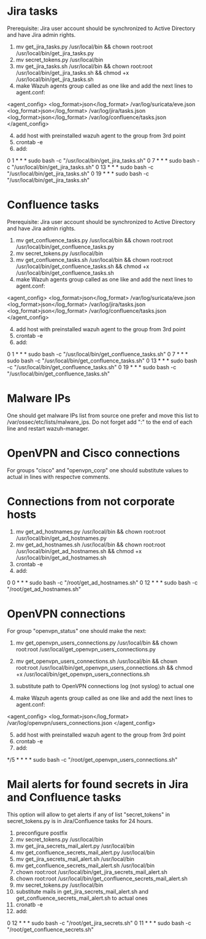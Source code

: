 # Jira tasks
Prerequisite:
Jira user account should be synchronized to Active Directory and have Jira admin rights. 


1. mv get_jira_tasks.py /usr/local/bin && chown root:root /usr/local/bin/get_jira_tasks.py
2. mv secret_tokens.py /usr/local/bin
3. mv get_jira_tasks.sh /usr/local/bin && chown root:root /usr/local/bin/get_jira_tasks.sh && chmod +x /usr/local/bin/get_jira_tasks.sh
4. make Wazuh agents group called as one like and add the next lines to agent.conf:

<agent_config>
	<!-- Shared agent configuration here -->
	<localfile>
		<log_format>json</log_format>
		<location>/var/log/suricata/eve.json</location>
	</localfile>
	<localfile>
		<log_format>json</log_format>
		<location>/var/log/jira/tasks.json</location>
	</localfile>
	<localfile>
		<log_format>json</log_format>
		<location>/var/log/confluence/tasks.json</location>
	</localfile>
</agent_config>

4. add host with preinstalled wazuh agent to the group from 3rd point
5. crontab -e
6. add:

0 1 * * * sudo bash -c "/usr/local/bin/get_jira_tasks.sh"
0 7 * * * sudo bash -c "/usr/local/bin/get_jira_tasks.sh"
0 13 * * * sudo bash -c "/usr/local/bin/get_jira_tasks.sh"
0 19 * * * sudo bash -c "/usr/local/bin/get_jira_tasks.sh"
   
# Confluence tasks
Prerequisite:
Jira user account should be synchronized to Active Directory and have Jira admin rights.


1. mv get_confluence_tasks.py /usr/local/bin && chown root:root /usr/local/bin/get_confluence_tasks.py
2. mv secret_tokens.py /usr/local/bin
3. mv get_confluence_tasks.sh /usr/local/bin && chown root:root /usr/local/bin/get_confluence_tasks.sh && chmod +x /usr/local/bin/get_confluence_tasks.sh
4. make Wazuh agents group called as one like and add the next lines to agent.conf:

<agent_config>
	<!-- Shared agent configuration here -->
	<localfile>
		<log_format>json</log_format>
		<location>/var/log/suricata/eve.json</location>
	</localfile>
	<localfile>
		<log_format>json</log_format>
		<location>/var/log/jira/tasks.json</location>
	</localfile>
	<localfile>
		<log_format>json</log_format>
		<location>/var/log/confluence/tasks.json</location>
	</localfile>
</agent_config>

4. add host with preinstalled wazuh agent to the group from 3rd point
5. crontab -e
6. add:

0 1 * * * sudo bash -c "/usr/local/bin/get_confluence_tasks.sh"
0 7 * * * sudo bash -c "/usr/local/bin/get_confluence_tasks.sh"
0 13 * * * sudo bash -c "/usr/local/bin/get_confluence_tasks.sh"
0 19 * * * sudo bash -c "/usr/local/bin/get_confluence_tasks.sh"
   
# Malware IPs
One should get malware IPs list from source one prefer and move this list to /var/ossec/etc/lists/malware_ips. Do not forget add ":" to the end of each line and restart wazuh-manager.

# OpenVPN and Cisco connections
For groups "cisco" and "openvpn_corp" one should substitute values to actual in lines with respectve comments.

# Connections from not corporate hosts
1. mv get_ad_hostnames.py /usr/local/bin && chown root:root /usr/local/bin/get_ad_hostnames.py
2. mv get_ad_hostnames.sh /usr/local/bin && chown root:root /usr/local/bin/get_ad_hostnames.sh && chmod +x /usr/local/bin/get_ad_hostnames.sh
3. crontab -e
4. add:

0 0 * * * sudo bash -c "/root/get_ad_hostnames.sh"
0 12 * * * sudo bash -c "/root/get_ad_hostnames.sh"
   
# OpenVPN connections
For group "openvpn_status" one should make the next:
1. mv get_openvpn_users_connections.py /usr/local/bin && chown root:root /usr/local/get_openvpn_users_connections.py
2. mv get_openvpn_users_connections.sh /usr/local/bin && chown root:root /usr/local/bin/get_openvpn_users_connections.sh && chmod +x /usr/local/bin/get_openvpn_users_connections.sh
3. substitute path to OpenVPN connections log (not syslog) to actual one

4. make Wazuh agents group called as one like and add the next lines to agent.conf:

<agent_config>
	<localfile>
		<log_format>json</log_format>
		<location>/var/log/openvpn/users_connections.json</location>
	</localfile>
</agent_config>

5. add host with preinstalled wazuh agent to the group from 3rd point
6. crontab -e
7. add:

*/5 * * * * sudo bash -c "/root/get_openvpn_users_connections.sh"

# Mail alerts for found secrets in Jira and Confluence tasks
This option will allow to get alerts if any of list "secret_tokens" in secret_tokens.py is in Jira/Confluence tasks for 24 hours.

1. preconfigure postfix
2. mv secret_tokens.py /usr/local/bin
3. mv get_jira_secrets_mail_alert.py /usr/local/bin
4. mv get_confluence_secrets_mail_alert.py /usr/local/bin
5. mv get_jira_secrets_mail_alert.sh /usr/local/bin
6. mv get_confluence_secrets_mail_alert.sh /usr/local/bin
7. chown root:root /usr/local/bin/get_jira_secrets_mail_alert.sh
8. chown root:root /usr/local/bin/get_confluence_secrets_mail_alert.sh
9. mv secret_tokens.py /usr/local/bin
10. substitute mails in get_jira_secrets_mail_alert.sh and get_confluence_secrets_mail_alert.sh to actual ones
11. cronatb -e
12. add:

0 12 * * * sudo bash -c "/root/get_jira_secrets.sh"
0 11 * * * sudo bash -c "/root/get_confluence_secrets.sh"
